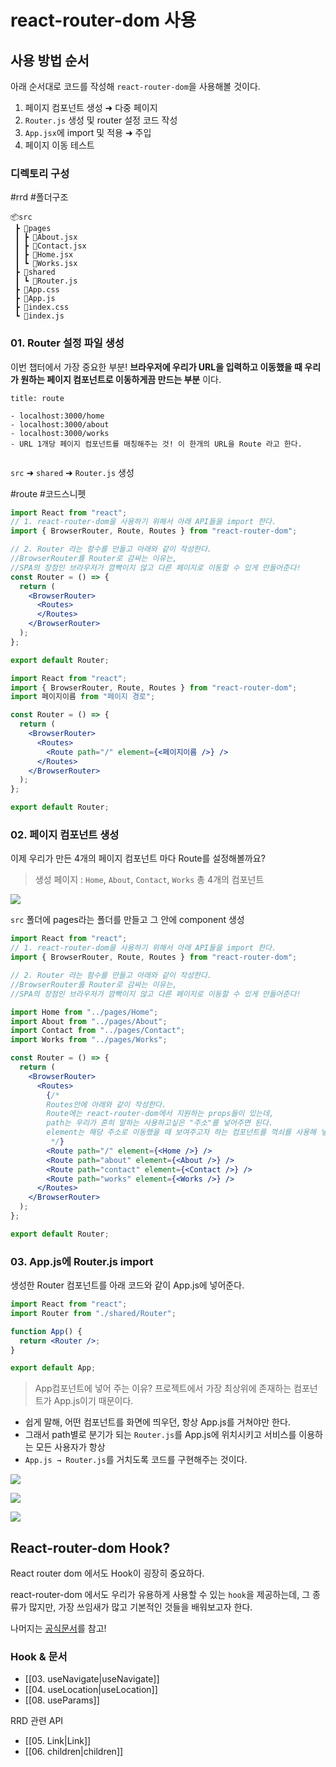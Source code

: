 # react-router-dom 사용

## 사용 방법 순서

아래 순서대로 코드를 작성해 `react-router-dom`을 사용해볼 것이다. 

1. 페이지 컴포넌트 생성 ➜ 다중 페이지
2. `Router.js` 생성 및 router 설정 코드 작성
3. `App.jsx`에 import 및 적용 ➜ 주입
4. 페이지 이동 테스트

### 디렉토리 구성

#rrd #폴더구조

```
📦src  
 ┣ 📂pages  
 ┃ ┣ 📜About.jsx  
 ┃ ┣ 📜Contact.jsx  
 ┃ ┣ 📜Home.jsx  
 ┃ ┗ 📜Works.jsx  
 ┣ 📂shared  
 ┃ ┗ 📜Router.js  
 ┣ 📜App.css  
 ┣ 📜App.js  
 ┣ 📜index.css  
 ┗ 📜index.js
```

### 01. Router 설정 파일 생성 

이번 챕터에서 가장 중요한 부분! **브라우저에 우리가 URL을 입력하고 이동했을 때 우리가 원하는 페이지 컴포넌트로 이동하게끔 만드는 부분** 이다.

```ad-note
title: route

- localhost:3000/home
- localhost:3000/about
- localhost:3000/works
- URL 1개당 페이지 컴포넌트를 매칭해주는 것! 이 한개의 URL을 Route 라고 한다.
 
```

`src` ➜ `shared` ➜ `Router.js` 생성

#route #코드스니펫

```jsx
import React from "react";
// 1. react-router-dom을 사용하기 위해서 아래 API들을 import 한다.
import { BrowserRouter, Route, Routes } from "react-router-dom";

// 2. Router 라는 함수를 만들고 아래와 같이 작성한다.
//BrowserRouter를 Router로 감싸는 이유는, 
//SPA의 장점인 브라우저가 깜빡이지 않고 다른 페이지로 이동할 수 있게 만들어준다!
const Router = () => {
  return (
    <BrowserRouter>
      <Routes>
      </Routes>
    </BrowserRouter>
  );
};

export default Router;
```

```jsx
import React from "react";
import { BrowserRouter, Route, Routes } from "react-router-dom";
import 페이지이름 from "페이지 경로";

const Router = () => {
  return (
    <BrowserRouter>
      <Routes>
        <Route path="/" element={<페이지이름 />} />
      </Routes>
    </BrowserRouter>
  );
};

export default Router;

```

### 02. 페이지 컴포넌트 생성

이제 우리가 만든 4개의 페이지 컴포넌트 마다 Route를 설정해볼까요?

> 생성 페이지 : `Home`, `About`, `Contact`, `Works` 총 4개의 컴포넌트

![](https://i.imgur.com/LyWK3C0.png)

`src` 폴더에 pages라는 폴더를 만들고 그 안에 component 생성

```jsx
import React from "react";
// 1. react-router-dom을 사용하기 위해서 아래 API들을 import 한다.
import { BrowserRouter, Route, Routes } from "react-router-dom";

// 2. Router 라는 함수를 만들고 아래와 같이 작성한다.
//BrowserRouter를 Router로 감싸는 이유는, 
//SPA의 장점인 브라우저가 깜빡이지 않고 다른 페이지로 이동할 수 있게 만들어준다!

import Home from "../pages/Home";
import About from "../pages/About";
import Contact from "../pages/Contact";
import Works from "../pages/Works";

const Router = () => {
  return (
    <BrowserRouter>
      <Routes>
		{/* 
		Routes안에 아래와 같이 작성한다.
		Route에는 react-router-dom에서 지원하는 props들이 있는데,
		path는 우리가 흔히 말하는 사용하고싶은 "주소"를 넣어주면 된다.
		element는 해당 주소로 이동했을 때 보여주고자 하는 컴포넌트를 꺽쇠를 사용해 넣어 준다.
		 */}
        <Route path="/" element={<Home />} />
        <Route path="about" element={<About />} />
        <Route path="contact" element={<Contact />} />
        <Route path="works" element={<Works />} />
      </Routes>
    </BrowserRouter>
  );
};

export default Router;
```

### 03. App.js에 Router.js import

생성한 Router 컴포넌트를 아래 코드와 같이 App.js에 넣어준다.

```jsx
import React from "react";
import Router from "./shared/Router";

function App() {
  return <Router />;
}

export default App;
```

> App컴포넌트에 넣어 주는 이유?
> 프로젝트에서 가장 최상위에 존재하는 컴포넌트가 App.js이기 때문이다.

- 쉽게 말해, 어떤 컴포넌트를 화면에 띄우던, 항상 App.js를 거쳐야만 한다. 
- 그래서 path별로 분기가 되는 `Router.js`를 App.js에 위치시키고 서비스를 이용하는 모든 사용자가 항상 
- `App.js → Router.js`를 거치도록 코드를 구현해주는 것이다.


![](https://i.imgur.com/6nTermg.png)

![](https://i.imgur.com/732zUwR.png)

![](https://i.imgur.com/K5kT5CE.gif)


## React-router-dom Hook?

React router dom 에서도 Hook이 굉장히 중요하다.

react-router-dom 에서도 우리가 유용하게 사용할 수 있는 `hook`을 제공하는데, 그 종류가 많지만, 가장 쓰임새가 많고 기본적인 것들을 배워보고자 한다. 

나머지는 [공식문서](https://reactrouter.com/en/6.8.1/hooks/use-action-data)를 참고!

### Hook & 문서
- [[03. useNavigate|useNavigate]]
- [[04. useLocation|useLocation]]
- [[08. useParams]]

RRD 관련 API
- [[05. Link|Link]]
- [[06. children|children]]


